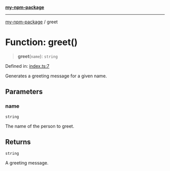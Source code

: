 [**my-npm-package**](../README.md)

***

[my-npm-package](../globals.md) / greet

# Function: greet()

> **greet**(`name`): `string`


Defined in: [index.ts:7](https://github.com/The-Node-Forge/npm-template/blob/0399c62658f39cbb800a95df52a0733a187f2be7/src/index.ts#L7)

Generates a greeting message for a given name.

## Parameters

### name

`string`

The name of the person to greet.

## Returns

`string`

A greeting message.
